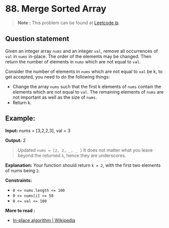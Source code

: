 # 88. Merge Sorted Array 

>**Note :** This problem can be found at [Leetcode ⧉](https://leetcode.com/problems/remove-element/).

## Question statement

Given an integer array `nums` and an integer `val`, remove all occurrences of `val` in `nums` in-place. The order of the elements may be changed. Then return the number of elements in `nums` which are not equal to `val`.

Consider the number of elements in `nums` which are not equal to `val` be k, to get accepted, you need to do the following things:

* Change the array `nums` such that the first k elements of `nums` contain the elements which are not equal to `val`. The remaining elements of `nums` are not important as well as the size of `nums`.
* Return k.

## Example:
**Input:**
    nums = [3,2,2,3], val = 3

**Output:**
    2
>Updated `nums = [2, 2, _, _ ]`
It does not matter what you leave beyond the returned `k`,
hence they are underscores.

**Explanation:**
Your function should return `k = 2`, with the first two elements of nums being `2`.

**Constraints:**
* `0 <= nums.length <= 100`
* `0 <= nums[i] <= 50`
* `0 <= val <= 100`


**More to read :**
* [In-place algorithm | Wikipedia](https://en.wikipedia.org/wiki/In-place_algorithm)
